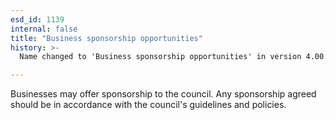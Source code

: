 ```yaml
---
esd_id: 1139
internal: false
title: "Business sponsorship opportunities"
history: >-
  Name changed to 'Business sponsorship opportunities' in version 4.00.

---
```


Businesses may offer sponsorship to the council. Any sponsorship agreed should be in accordance with the council's guidelines and policies.

